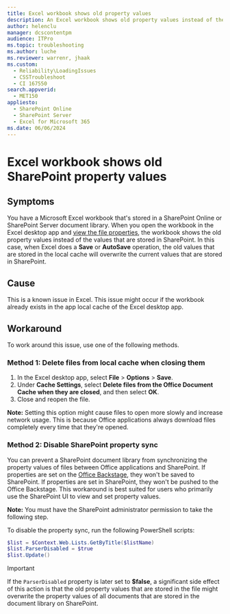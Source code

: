 ```yaml
---
title: Excel workbook shows old property values
description: An Excel workbook shows old property values instead of the current SharePoint property values when it's opened from SharePoint in the Excel desktop.
author: helenclu
manager: dcscontentpm
audience: ITPro
ms.topic: troubleshooting
ms.author: luche
ms.reviewer: warrenr, jhaak
ms.custom: 
  - Reliability\LoadingIssues
  - CSSTroubleshoot
  - CI 167550
search.appverid: 
  - MET150
appliesto: 
  - SharePoint Online
  - SharePoint Server
  - Excel for Microsoft 365
ms.date: 06/06/2024
---
```

# Excel workbook shows old SharePoint property values

## Symptoms

You have a Microsoft Excel workbook that's stored in a SharePoint Online or SharePoint Server document library. When you open the workbook in the Excel desktop app and [view the file properties](https://support.microsoft.com/office/view-or-change-the-properties-for-an-office-file-21d604c2-481e-4379-8e54-1dd4622c6b75), the workbook shows the old property values instead of the values that are stored in SharePoint. In this case, when Excel does a **Save** or **AutoSave** operation, the old values that are stored in the local cache will overwrite the current values that are stored in SharePoint.

## Cause

This is a known issue in Excel. This issue might occur if the workbook already exists in the app local cache of the Excel desktop app.

## Workaround

To work around this issue, use one of the following methods.

### Method 1: Delete files from local cache when closing them

1. In the Excel desktop app, select **File** > **Options** > **Save**.  
2. Under **Cache Settings**, select **Delete files from the Office Document Cache when they are closed**, and then select **OK**.  
3. Close and reopen the file.

**Note:** Setting this option might cause files to open more slowly and increase network usage. This is because Office applications always download files completely every time that they're opened.  
  
### Method 2: Disable SharePoint property sync

You can prevent a SharePoint document library from synchronizing the property values of files between Office applications and SharePoint. If properties are set on the [Office Backstage](https://support.microsoft.com/office/start-backstage-with-the-file-tab-04610088-406c-43d0-98a0-c1999ab4ef53), they won't be saved to SharePoint. If properties are set in SharePoint, they won't be pushed to the Office Backstage. This workaround is best suited for users who primarily use the SharePoint UI to view and set property values.

**Note:** You must have the SharePoint administrator permission to take the following step.

To disable the property sync, run the following PowerShell scripts:  
  
```powershell  
$list = $Context.Web.Lists.GetByTitle($listName)  
$list.ParserDisabled = $true  
$list.Update()  
```

> [!IMPORTANT]
> If the `ParserDisabled` property is later set to **$false**, a significant side effect of this action is that the old property values that are stored in the file might overwrite the property values of all documents that are stored in the document library on SharePoint.
